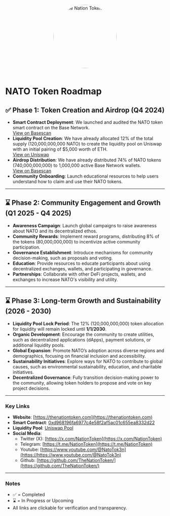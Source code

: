 <div align="center">
  <img src="https://thenationtoken.com/wp-content/uploads/2025/02/The-Nation-Token-GIF.webp" alt="The Nation Token GIF" width="200" style="border-radius: 50%;">
</div><br>


# NATO Token Roadmap

## ✅ **Phase 1: Token Creation and Airdrop (Q4 2024)**

- **Smart Contract Deployment**: We launched and audited the NATO token smart contract on the Base Network.  
  [View on Basescan](https://basescan.org/address/0xd968196fa6977c4e58f2af5ac01c655ea8332d22)  
- **Liquidity Pool Creation**: We have already allocated 12% of the total supply (120,000,000,000 NATO) to create the liquidity pool on Uniswap with an initial pairing of $5,000 worth of ETH.  
  [View on Uniswap](https://app.uniswap.org/explore/pools/base/0x02623e0e65a1d8537f6235512839e2f7b76c7a12)  
- **Airdrop Distribution**: We have already distributed 74% of NATO tokens (740,000,000,000) to 1,000,000 active Base Network wallets.  
  [View on Basescan](https://basescan.org/token/0xd968196fa6977c4e58f2af5ac01c655ea8332d22#balances)  
- **Community Onboarding**: Launch educational resources to help users understand how to claim and use their NATO tokens.

---

## ⌛ **Phase 2: Community Engagement and Growth (Q1 2025 - Q4 2025)**

- **Awareness Campaign**: Launch global campaigns to raise awareness about NATO and its decentralized ethos.  
- **Community Rewards**: Implement reward programs, distributing 8% of the tokens (80,000,000,000) to incentivize active community participation.  
- **Governance Establishment**: Introduce mechanisms for community decision-making, such as proposals and voting.  
- **Education**: Provide resources to educate participants about using decentralized exchanges, wallets, and participating in governance.  
- **Partnerships**: Collaborate with other DeFi projects, wallets, and exchanges to increase NATO's visibility and utility.

---

## ⌛ **Phase 3: Long-term Growth and Sustainability (2026 - 2030)**

- **Liquidity Pool Lock Period**: The 12% (120,000,000,000) token allocation for liquidity will remain locked until **1/1/2030**.  
- **Organic Development**: Encourage the community to create utilities, such as decentralized applications (dApps), payment solutions, or additional liquidity pools.  
- **Global Expansion**: Promote NATO’s adoption across diverse regions and demographics, focusing on financial inclusion and accessibility.  
- **Sustainability Initiatives**: Explore ways for NATO to contribute to global causes, such as environmental sustainability, education, and charitable initiatives.  
- **Decentralized Governance**: Fully transition decision-making power to the community, allowing token holders to propose and vote on key project decisions.

---

### Key Links
- **Website**: [https://thenationtoken.com](https://thenationtoken.com)  
- **Smart Contract**: [0xd968196fa6977c4e58f2af5ac01c655ea8332d22](https://basescan.org/address/0xd968196fa6977c4e58f2af5ac01c655ea8332d22)  
- **Liquidity Pool**: [Uniswap Pool](https://app.uniswap.org/explore/pools/base/0x02623e0e65a1d8537f6235512839e2f7b76c7a12)  
- **Social Media**:  
  - Twitter (X): [https://x.com/NationToken](https://x.com/NationToken)  
  - Telegram: [https://t.me/NationToken](https://t.me/NationToken)
  - Youtube: [https://www.youtube.com/@NatoTok3n](https://https://www.youtube.com/@NatoTok3n)
  - Github: [https://github.com/TheNationToken/](https://github.com/TheNationToken/)

---

### Notes
- ✅ = Completed  
- ⌛ = In Progress or Upcoming  
- All links are clickable for verification and transparency.
